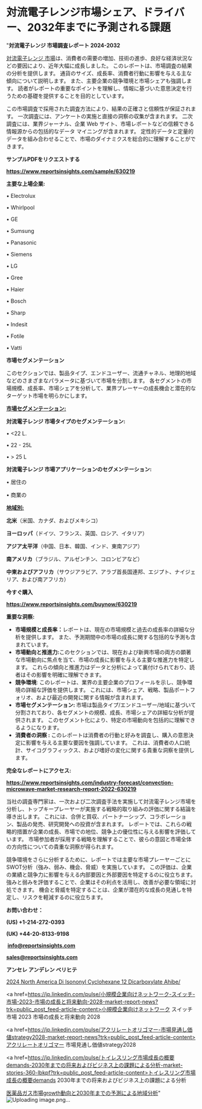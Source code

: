 # 対流電子レンジ市場シェア、ドライバー、2032年までに予測される課題

"<strong>対流電子レンジ 市場調査レポート 2024-2032</strong>

<a href=https://www.reportsinsights.com/sample/630219>対流電子レンジ 市場</a>は、消費者の需要の増加、技術の進歩、良好な経済状況などの要因により、近年大幅に成長しました。 このレポートは、市場調査の結果の分析を提供します。 通貨のサイズ、成長率、消費者行動に影響を与える主な傾向について説明します。 また、主要企業の競争環境と市場シェアも強調します。 読者がレポートの重要なポイントを理解し、情報に基づいた意思決定を行うための基礎を提供することを目的としています。

この市場調査で採用された調査方法により、結果の正確さと信頼性が保証されます。 一次調査には、アンケートの実施と直接の洞察の収集が含まれます。 二次調査には、業界ジャーナル、企業 Web サイト、市場レポートなどの信頼できる情報源からの包括的なデータ マイニングが含まれます。 定性的データと定量的データを組み合わせることで、市場のダイナミクスを総合的に理解することができます。

<strong><b>サンプルPDFをリクエストする</b></strong>

<a href=https://www.reportsinsights.com/sample/630219><strong><u>https://www.reportsinsights.com/sample/630219</u></strong></a>

<strong>主要な上場企業:</strong>

• Electrolux

• Whirlpool

• GE

• Sumsung

• Panasonic

• Siemens

• LG

• Gree

• Haier

• Bosch

• Sharp

• Indesit

• Fotile

• Vatti

<strong>市場セグメンテーション</strong>

このセクションでは、製品タイプ、エンドユーザー、流通チャネル、地理的地域などのさまざまなパラメータに基づいて市場を分割します。 各セグメントの市場規模、成長率、市場シェアを分析して、業界プレーヤーの成長機会と潜在的なターゲット市場を明らかにします。

<strong><u>市場セグメンテーション</u></strong><strong><u>:</u></strong>

<strong>対流電子レンジ 市場タイプのセグメンテーション:</strong>

• <22 L.

• 22 - 25L

• > 25 L

<strong>対流電子レンジ 市場アプリケーションのセグメンテーション:</strong>

• 居住の

• 商業の

<strong><u>地域別</u></strong><strong><u>:</u></strong>

<strong>北米</strong>（米国、カナダ、およびメキシコ）

<strong>ヨーロッパ</strong>（ドイツ、フランス、英国、ロシア、イタリア）

<strong>アジア太平洋</strong>（中国、日本、韓国、インド、東南アジア）

<strong>南アメリカ</strong>（ブラジル、アルゼンチン、コロンビアなど）

<strong>中東およびアフリカ</strong>（サウジアラビア、アラブ首長国連邦、エジプト、ナイジェリア、および南アフリカ）

<strong>今すぐ購入</strong>

<a href=https://www.reportsinsights.com/buynow/630219><strong><u>https://www.reportsinsights.com/buynow/630219</u></strong></a>

<strong>重要な洞察:</strong>
<ul>
  <li><strong>市場規模と成長率：</strong>レポートは、現在の市場規模と過去の成長率の詳細な分析を提供します。 また、予測期間中の市場の成長に関する包括的な予測も含まれています。</li>
  <li><strong>市場動向と推進力:</strong>このセクションでは、現在および新興市場の両方の顕著な市場動向に焦点を当て、市場の成長に影響を与える主要な推進力を特定します。 これらの傾向と推進力はデータと分析によって裏付けられており、読者はその影響を明確に理解できます。</li>
  <li><strong>競争環境</strong>: このレポートは、業界の主要企業のプロフィールを示し、競争環境の詳細な評価を提供します。 これには、市場シェア、戦略、製品ポートフォリオ、および最近の開発に関する情報が含まれます。</li>
  <li><strong>市場セグメンテーション: </strong>市場は製品タイプ/エンドユーザー/地域に基づいて分割されており、各セグメントの規模、成長、市場シェアの詳細な分析が提供されます。 このセグメント化により、特定の市場動向を包括的に理解できるようになります。</li>
  <li><strong>消費者の洞察 : </strong>このレポートは消費者の行動と好みを調査し、購入の意思決定に影響を与える主要な要因を強調しています。 これは、消費者の人口統計、サイコグラフィックス、および嗜好の変化に関する貴重な洞察を提供します。</li>
</ul>
<strong>完全なレポートにアクセス:</strong>

<a href=https://www.reportsinsights.com/industry-forecast/convection-microwave-market-research-report-2022-630219><strong><u><b>https://www.reportsinsights.com/industry-forecast/convection-microwave-market-research-report-2022-630219</b></u></strong></a>

当社の調査専門家は、一次および二次調査手法を実施して対流電子レンジ市場を分析し、トップキープレーヤーが実施する戦略的取り組みの評価に関する結論を導き出します。 これには、合併と買収、パートナーシップ、コラボレーション、製品の発売、研究開発への投資が含まれます。 レポートでは、これらの戦略的措置が企業の成長、市場での地位、競争上の優位性に与える影響を評価しています。 市場参加者が採用する戦略を理解することで、彼らの意図と市場全体の方向性についての貴重な洞察が得られます。

競争環境をさらに分析するために、レポートでは主要な市場プレーヤーごとにSWOT分析（強み、弱み、機会、脅威）を実施しています。 この評価は、企業の業績と競争力に影響を与える内部要因と外部要因を特定するのに役立ちます。 強みと弱みを評価することで、企業はその利点を活用し、改善が必要な領域に対処できます。 機会と脅威を特定することは、企業が潜在的な成長の見通しを特定し、リスクを軽減するのに役立ちます。

<strong>お問い合わせ：</strong>

<strong>(US) +1-214-272-0393</strong>

<strong>(UK) +44-20-8133-9198</strong>

<strong> </strong><a href=info@reportsinsights.com><strong><u>info@reportsinsights.com</u></strong></a>

<a href=sales@reportsinsights.com><strong><u>sales@reportsinsights.com</u></strong></a>

<strong>アンセレ アンデレン ベリヒテ</strong>

<a href=https://www.linkedin.com/pulse/2024-north-america-di-isononyl-cyclohexane-12-dicarboxylate-ahibe/>2024 North America Di Isononyl Cyclohexane 12 Dicarboxylate Ahibe/</a>

<a href=https://jp.linkedin.com/pulse/小規模企業向けネットワーク-スイッチ-市場-2023-市場の成長と将来動向-2028-market-report-news?trk=public_post_feed-article-content>小規模企業向けネットワーク スイッチ 市場 2023 市場の成長と将来動向 2028</a>

<a href=https://jp.linkedin.com/pulse/アクリレートオリゴマー-市場見通し価値strategy2028-market-report-news?trk=public_post_feed-article-content>アクリレートオリゴマー 市場見通し価値strategy2028</a>

<a href=https://jp.linkedin.com/pulse/トイレスリング市場成長の概要demands-2030年までの将来およびビジネス上の課題による分析-market-stories-360-lbkpf?trk=public_post_feed-article-content>トイレスリング市場成長の概要demands 2030年までの将来およびビジネス上の課題による分析</a>

<a href=https://www.linkedin.com/pulse/医薬品ガス市場growth動向と2030年までの予測による地域分析-infopulse-daily-360-krqsf/>医薬品ガス市場growth動向と2030年までの予測による地域分析</a>"
![Uploading image.png…]()
